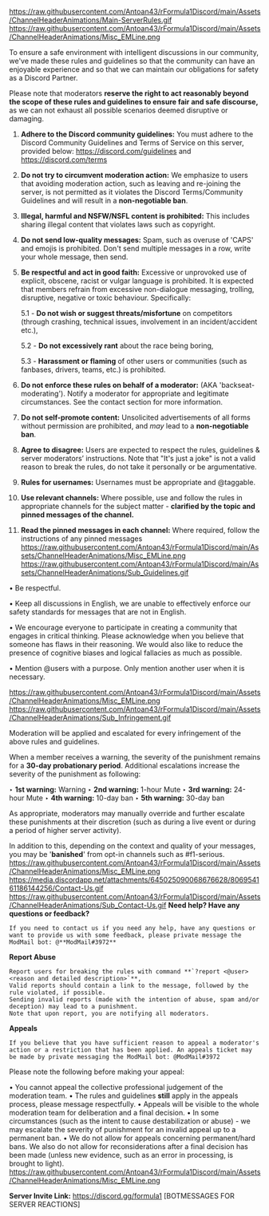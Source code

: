 
https://raw.githubusercontent.com/Antoan43/rFormula1Discord/main/Assets/ChannelHeaderAnimations/Main-ServerRules.gif
https://raw.githubusercontent.com/Antoan43/rFormula1Discord/main/Assets/ChannelHeaderAnimations/Misc_EMLine.png

To ensure a safe environment with intelligent discussions in our community, we've made these rules and guidelines so that the community can have an enjoyable experience and so that we can maintain our obligations for safety as a Discord Partner.

Please note that moderators **reserve the right to act reasonably beyond the scope of these rules and guidelines to ensure fair and safe discourse,** as we can not exhaust all possible scenarios deemed disruptive or damaging.

1. **Adhere to the Discord community guidelines:** You must adhere to the Discord Community Guidelines and Terms of Service on this server, provided below:
<https://discord.com/guidelines> and <https://discord.com/terms>

2. **Do not try to circumvent moderation action:** We emphasize to users that avoiding moderation action, such as leaving and re-joining the server, is not permitted as it violates the Discord Terms/Community Guidelines and will result in a **non-negotiable ban**.

3. **Illegal, harmful and NSFW/NSFL content is prohibited:** This includes sharing illegal content that violates laws such as copyright.

4. **Do not send low-quality messages:** Spam, such as overuse of 'CAPS' and emojis is prohibited. Don't send multiple messages in a row, write your whole message, then send.

5. **Be respectful and act in good faith:** Excessive or unprovoked use of explicit, obscene, racist or vulgar language is prohibited. It is expected that members refrain from excessive non-dialogue messaging, trolling, disruptive, negative or toxic behaviour. Specifically:

    5.1 - **Do not wish or suggest threats/misfortune** on competitors (through crashing, technical issues, involvement in an incident/accident etc.),

    5.2 - **Do not excessively rant** about the race being boring,

    5.3 - **Harassment or flaming** of other users or communities (such as fanbases, drivers, teams, etc.) is prohibited.

6. **Do not enforce these rules on behalf of a moderator:** (AKA 'backseat-moderating'). Notify a moderator for appropriate and legitimate circumstances. See the contact section for more information.

7. **Do not self-promote content:** Unsolicited advertisements of all forms without permission are prohibited, and *may* lead to a **non-negotiable ban**.

8. **Agree to disagree:** Users are expected to respect the rules, guidelines & server moderators’ instructions. Note that "It's just a joke" is not a valid reason to break the rules, do not take it personally or be argumentative.

9. **Rules for usernames:** Usernames must be appropriate and @taggable.

10. **Use relevant channels:** Where possible, use and follow the rules in appropriate channels for the subject matter - **clarified by the topic and pinned messages of the channel.**

11. **Read the pinned messages in each channel:** Where required, follow the instructions of any pinned messages
https://raw.githubusercontent.com/Antoan43/rFormula1Discord/main/Assets/ChannelHeaderAnimations/Misc_EMLine.png
https://raw.githubusercontent.com/Antoan43/rFormula1Discord/main/Assets/ChannelHeaderAnimations/Sub_Guidelines.gif

• Be respectful.

• Keep all discussions in English, we are unable to effectively enforce our safety standards for messages that are not in English.

• We encourage everyone to participate in creating a community that engages in critical thinking. Please acknowledge when you believe that someone has flaws in their reasoning. We would also like to reduce the presence of cognitive biases and logical fallacies as much as possible.

• Mention @users with a purpose. Only mention another user when it is necessary.

https://raw.githubusercontent.com/Antoan43/rFormula1Discord/main/Assets/ChannelHeaderAnimations/Misc_EMLine.png
https://raw.githubusercontent.com/Antoan43/rFormula1Discord/main/Assets/ChannelHeaderAnimations/Sub_Infringement.gif

Moderation will be applied and escalated for every infringement of the above rules and guidelines.

When a member receives a warning, the severity of the punishment remains for a __**30-day** probationary period__. Additional escalations increase the severity of the punishment as following:

‣ **1st warning:**       Warning
‣ **2nd warning:**       1-hour Mute
‣ **3rd warning:**       24-hour Mute
‣ **4th warning:**      10-day ban
‣ **5th warning:**       30-day ban

As appropriate, moderators may manually override and further escalate these punishments at their discretion (such as during a live event or during a period of higher server activity).

In addition to this, depending on the context and quality of your messages, you may be '**banished**' from opt-in channels such as #f1-serious.
https://raw.githubusercontent.com/Antoan43/rFormula1Discord/main/Assets/ChannelHeaderAnimations/Misc_EMLine.png
https://media.discordapp.net/attachments/645025090068676628/806954161186144256/Contact-Us.gif  
https://raw.githubusercontent.com/Antoan43/rFormula1Discord/main/Assets/ChannelHeaderAnimations/Sub_Contact-Us.gif
**Need help? Have any questions or feedback?**

    If you need to contact us if you need any help, have any questions or want to provide us with some feedback, please private message the ModMail bot: @**ModMail#3972**

**Report Abuse**

    Report users for breaking the rules with command **`?report <@user> <reason and detailed description>`**,
    Valid reports should contain a link to the message, followed by the rule violated, if possible.
    Sending invalid reports (made with the intention of abuse, spam and/or deception) may lead to a punishment.
    Note that upon report, you are notifying all moderators.

**Appeals**

    If you believe that you have sufficient reason to appeal a moderator's action or a restriction that has been applied. An appeals ticket may be made by private messaging the ModMail bot: @ModMail#3972

Please note the following before making your appeal:

• You cannot appeal the collective professional judgement of the moderation team.
• The rules and guidelines **still** apply in the appeals process, please message respectfully.
• Appeals will be visible to the whole moderation team for deliberation and a final decision.
• In some circumstances (such as the intent to cause destabilization or abuse) - we may escalate the severity of punishment for an invalid appeal up to a permanent ban.
• We do not allow for appeals concerning permanent/hard bans. We also do not allow for reconsiderations after a final decision has been made (unless new evidence, such as an error in processing, is brought to light).
https://raw.githubusercontent.com/Antoan43/rFormula1Discord/main/Assets/ChannelHeaderAnimations/Misc_EMLine.png

**Server Invite Link:** https://discord.gg/formula1
[BOTMESSAGES FOR SERVER REACTIONS]
